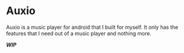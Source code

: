 # Auxio

Auxio is a music player for android that I built for myself. It only has the features that I need out of a music player and nothing more.

***WIP***
